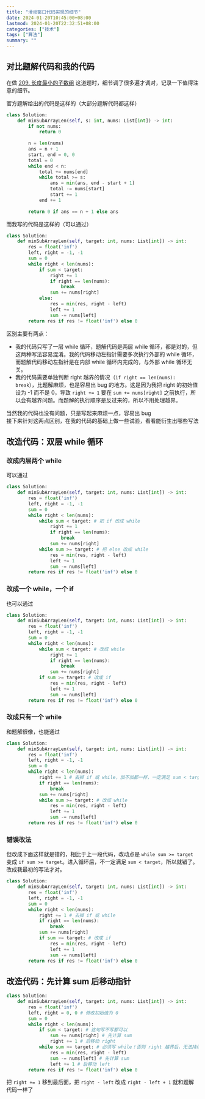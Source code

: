 ```yaml
---
title: "滑动窗口代码实现的细节"
date: 2024-01-20T10:45:00+08:00
lastmod: 2024-01-20T22:32:51+08:00
categories: ["技术"]
tags: ["算法"]
summary: ""
---
```


## 对比题解代码和我的代码

在做 [209. 长度最小的子数组](https://leetcode.cn/problems/minimum-size-subarray-sum/) 这道题时，细节调了很多遍才调对，记录一下值得注意的细节。

官方题解给出的代码是这样的（大部分题解代码都这样）
```python
class Solution:
    def minSubArrayLen(self, s: int, nums: List[int]) -> int:
        if not nums:
            return 0
        
        n = len(nums)
        ans = n + 1
        start, end = 0, 0
        total = 0
        while end < n:
            total += nums[end]
            while total >= s:
                ans = min(ans, end - start + 1)
                total -= nums[start]
                start += 1
            end += 1
        
        return 0 if ans == n + 1 else ans
```

而我写的代码是这样的（可以通过）
```python
class Solution:
    def minSubArrayLen(self, target: int, nums: List[int]) -> int:
        res = float('inf')
        left, right = -1, -1
        sum = 0
        while right < len(nums):
            if sum < target:
                right += 1
                if right == len(nums):
                    break
                sum += nums[right]
            else:
                res = min(res, right - left)
                left += 1
                sum -= nums[left]
        return res if res != float('inf') else 0
```

区别主要有两点：
- 我的代码只写了一层 while 循环，题解代码是两层 while 循环，都是对的，但这两种写法容易混淆。我的代码移动左指针需要多次执行外部的 while 循环，而题解代码移动左指针是在内部 while 循环内完成的，与外部 while 循环无关。
- 我的代码需要单独判断 right 越界的情况（`if right == len(nums): break`），比题解麻烦，也是容易出 bug 的地方。这是因为我把 right 的初始值设为 -1 而不是 0，导致 `right += 1` 要在 `sum += nums[right]` 之前执行，所以会有越界问题。而题解的执行顺序是反过来的，所以不用处理越界。

当然我的代码也没有问题，只是写起来麻烦一点，容易出 bug  
接下来针对这两点区别，在我的代码的基础上做一些试验，看看能衍生出哪些写法

## 改造代码：双层 while 循环

### 改成内层两个 while

可以通过
```python
class Solution:
    def minSubArrayLen(self, target: int, nums: List[int]) -> int:
        res = float('inf')
        left, right = -1, -1
        sum = 0
        while right < len(nums):
            while sum < target: # 把 if 改成 while
                right += 1
                if right == len(nums):
                    break
                sum += nums[right]
            while sum >= target: # 把 else 改成 while
                res = min(res, right - left)
                left += 1
                sum -= nums[left]
        return res if res != float('inf') else 0
```

### 改成一个 while，一个 if

也可以通过
```python
class Solution:
    def minSubArrayLen(self, target: int, nums: List[int]) -> int:
        res = float('inf')
        left, right = -1, -1
        sum = 0
        while right < len(nums):
            while sum < target: # 改成 while
                right += 1
                if right == len(nums):
                    break
                sum += nums[right]
            if sum >= target: # 改成 if
                res = min(res, right - left)
                left += 1
                sum -= nums[left]
        return res if res != float('inf') else 0
```

### 改成只有一个 while

和题解很像，也能通过
```python
class Solution:
    def minSubArrayLen(self, target: int, nums: List[int]) -> int:
        res = float('inf')
        left, right = -1, -1
        sum = 0
        while right < len(nums):
            right += 1 # 去掉 if 或 while，加不加都一样，一定满足 sum < target
            if right == len(nums):
                break
            sum += nums[right]
            while sum >= target: # 改成 while
                res = min(res, right - left)
                left += 1
                sum -= nums[left]
        return res if res != float('inf') else 0
```

### 错误改法

但改成下面这样就是错的，相比于上一段代码，改动点是 `while sum >= target` 变成 `if sum >= target`。进入循环后，不一定满足 `sum < target`，所以就错了。改成我最初的写法才对。
```python
class Solution:
    def minSubArrayLen(self, target: int, nums: List[int]) -> int:
        res = float('inf')
        left, right = -1, -1
        sum = 0
        while right < len(nums):
            right += 1 # 去掉 if 或 while
            if right == len(nums):
                break
            sum += nums[right]
            if sum >= target: # 改成 if
                res = min(res, right - left)
                left += 1
                sum -= nums[left]
        return res if res != float('inf') else 0
```

## 改造代码：先计算 sum 后移动指针

```python
class Solution:
    def minSubArrayLen(self, target: int, nums: List[int]) -> int:
        res = float('inf')
        left, right = 0, 0 # 修改初始值为 0
        sum = 0
        while right < len(nums):
            if sum < target: # 这句写不写都可以
                sum += nums[right] # 先计算 sum
                right += 1 # 后移动 right
            while sum >= target: # 必须写 while！否则 right 越界后，无法持续缩小窗口
                res = min(res, right - left)
                sum -= nums[left] # 先计算 sum
                left += 1 # 后移动 left
        return res if res != float('inf') else 0
```

把 `right += 1` 移到最后面，把 `right - left` 改成 `right - left + 1` 就和题解代码一样了
